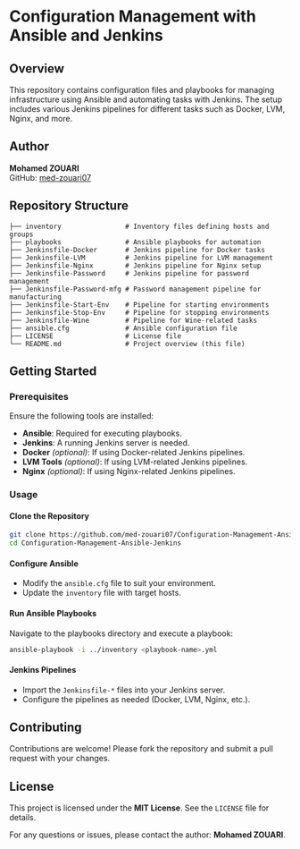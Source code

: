 # Configuration Management with Ansible and Jenkins

## Overview
This repository contains configuration files and playbooks for managing infrastructure using Ansible and automating tasks with Jenkins. The setup includes various Jenkins pipelines for different tasks such as Docker, LVM, Nginx, and more.

## Author
**Mohamed ZOUARI**  
GitHub: [med-zouari07](https://github.com/med-zouari07)

## Repository Structure
```
├── inventory                # Inventory files defining hosts and groups
├── playbooks                # Ansible playbooks for automation
├── Jenkinsfile-Docker       # Jenkins pipeline for Docker tasks
├── Jenkinsfile-LVM          # Jenkins pipeline for LVM management
├── Jenkinsfile-Nginx        # Jenkins pipeline for Nginx setup
├── Jenkinsfile-Password     # Jenkins pipeline for password management
├── Jenkinsfile-Password-mfg # Password management pipeline for manufacturing
├── Jenkinsfile-Start-Env    # Pipeline for starting environments
├── Jenkinsfile-Stop-Env     # Pipeline for stopping environments
├── Jenkinsfile-Wine         # Pipeline for Wine-related tasks
├── ansible.cfg              # Ansible configuration file
├── LICENSE                  # License file
└── README.md                # Project overview (this file)
```

## Getting Started

### Prerequisites
Ensure the following tools are installed:
- **Ansible**: Required for executing playbooks.
- **Jenkins**: A running Jenkins server is needed.
- **Docker** *(optional)*: If using Docker-related Jenkins pipelines.
- **LVM Tools** *(optional)*: If using LVM-related Jenkins pipelines.
- **Nginx** *(optional)*: If using Nginx-related Jenkins pipelines.

### Usage
#### Clone the Repository
```bash
git clone https://github.com/med-zouari07/Configuration-Management-Ansible-Jenkins.git
cd Configuration-Management-Ansible-Jenkins
```

#### Configure Ansible
- Modify the `ansible.cfg` file to suit your environment.
- Update the `inventory` file with target hosts.

#### Run Ansible Playbooks
Navigate to the playbooks directory and execute a playbook:
```bash
ansible-playbook -i ../inventory <playbook-name>.yml
```

#### Jenkins Pipelines
- Import the `Jenkinsfile-*` files into your Jenkins server.
- Configure the pipelines as needed (Docker, LVM, Nginx, etc.).

## Contributing
Contributions are welcome! Please fork the repository and submit a pull request with your changes.

## License
This project is licensed under the **MIT License**. See the `LICENSE` file for details.

For any questions or issues, please contact the author: **Mohamed ZOUARI**.

